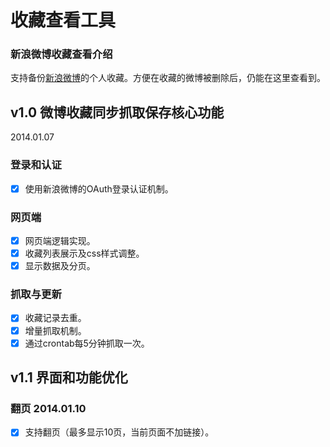 # 收藏查看工具
### 新浪微博收藏查看介绍
支持备份[新浪微博](http://weibo.com/)的个人收藏。方便在收藏的微博被删除后，仍能在这里查看到。

## v1.0 微博收藏同步抓取保存核心功能

2014.01.07

### 登录和认证
* [x] 使用新浪微博的OAuth登录认证机制。

### 网页端
* [x] 网页端逻辑实现。
* [x] 收藏列表展示及css样式调整。
* [x] 显示数据及分页。

### 抓取与更新
* [x] 收藏记录去重。
* [x] 增量抓取机制。
* [x] 通过crontab每5分钟抓取一次。

## v1.1 界面和功能优化
### 翻页 2014.01.10
* [x] 支持翻页（最多显示10页，当前页面不加链接）。
